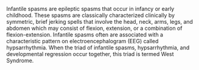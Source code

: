 Infantile spasms are epileptic spasms that occur in infancy or early childhood. These spasms are classically characterized clinically by symmetric, brief jerking spells that involve the head, neck, arms, legs, and abdomen which may consist of flexion, extension, or a combination of flexion-extension. Infantile spasms often are associated with a characteristic pattern on electroencephalogram (EEG) called hypsarrhythmia. When the triad of infantile spasms, hypsarrhythmia, and developmental regression occur together, this triad is termed West Syndrome.